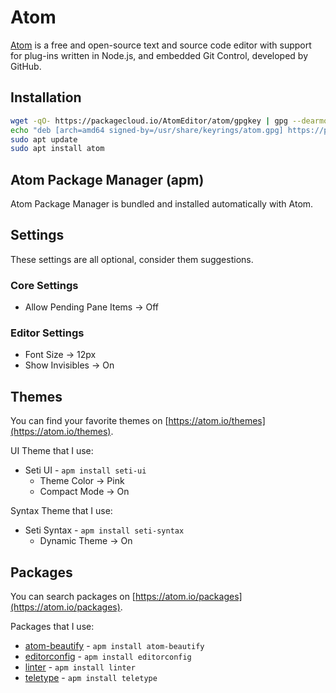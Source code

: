# Atom

[Atom](https://atom.io/) is a free and open-source text and source code
editor with support for plug-ins written in Node.js, and embedded Git Control,
developed by GitHub.

## Installation

```bash
wget -qO- https://packagecloud.io/AtomEditor/atom/gpgkey | gpg --dearmor | sudo tee /usr/share/keyrings/atom.gpg
echo "deb [arch=amd64 signed-by=/usr/share/keyrings/atom.gpg] https://packagecloud.io/AtomEditor/atom/any/ any main" | sudo tee /etc/apt/sources.list.d/atom.list
sudo apt update
sudo apt install atom
```

## Atom Package Manager (apm)

Atom Package Manager is bundled and installed automatically with Atom.

## Settings

These settings are all optional, consider them suggestions.

### Core Settings

* Allow Pending Pane Items -> Off

### Editor Settings

* Font Size -> 12px
* Show Invisibles -> On

## Themes

You can find your favorite themes on
[https://atom.io/themes](https://atom.io/themes).

UI Theme that I use:

* Seti UI - `apm install seti-ui`
  * Theme Color -> Pink
  * Compact Mode -> On

Syntax Theme that I use:

* Seti Syntax - `apm install seti-syntax`
  * Dynamic Theme -> On

## Packages

You can search packages on
[https://atom.io/packages](https://atom.io/packages).

Packages that I use:

* [atom-beautify](https://atom.io/packages/atom-beautify) - `apm install atom-beautify`
* [editorconfig](https://atom.io/packages/editorconfig) - `apm install editorconfig`
* [linter](https://atom.io/packages/linter) - `apm install linter`
* [teletype](https://atom.io/packages/teletype) - `apm install teletype`
